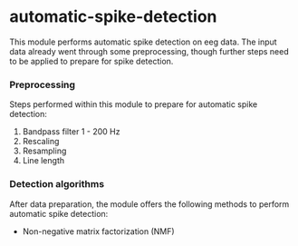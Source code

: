 # automatic-spike-detection

This module performs automatic spike detection on eeg data. The input data already went through some preprocessing, though further steps need to be applied to prepare for spike detection.

### Preprocessing
Steps performed within this module to prepare for  automatic spike detection:
1. Bandpass filter 1 - 200 Hz
2. Rescaling
3. Resampling
4. Line length

### Detection algorithms
After data preparation, the module offers the following methods to perform automatic spike detection:
* Non-negative matrix factorization (NMF)